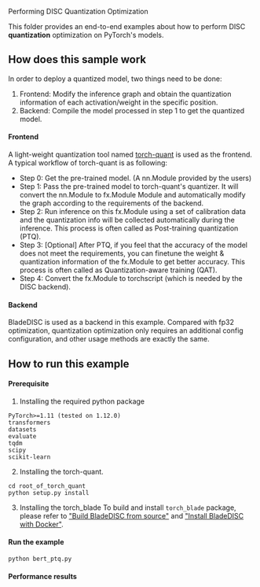 Performing DISC Quantization Optimization

This folder provides an end-to-end examples about how to perform DISC **quantization** optimization on PyTorch's models.

## How does this sample work
In order to deploy a quantized model, two things need to be done:
1. Frontend: Modify the inference graph and obtain the quantization information of each activation/weight in the
specific position.
2. Backend: Compile the model processed in step 1 to get the quantized model.

#### Frontend
A light-weight quantization tool named [torch-quant](https://github.com/alibaba/BladeDISC/tree/main/tools/torch_quant) 
is used as the frontend. 
A typical workflow of torch-quant is as following:
- Step 0: Get the pre-trained model. (A nn.Module provided by the users)
- Step 1: Pass the pre-trained model to torch-quant's quantizer. It will convert the nn.Module
to fx.Module Module and automatically modify the graph according to the requirements of the backend.
- Step 2: Run inference on this fx.Module using a set of calibration data and the quantization
info will be collected automatically during the inference. This process is often called as Post-training
quantization (PTQ).
- Step 3: [Optional] After PTQ, if you feel that the accuracy of the model does not meet the requirements,
you can finetune the weight & quantization information of the fx.Module to get better accuracy. This process
is often called as Quantization-aware training (QAT).
- Step 4: Convert the fx.Module to torchscript (which is needed by the DISC backend).

#### Backend
BladeDISC is used as a backend in this example. Compared with fp32 optimization, quantization optimization only
requires an additional config configuration, and other usage methods are exactly the same.

## How to run this example

#### Prerequisite

1. Installing the required python package
```text
PyTorch>=1.11 (tested on 1.12.0)
transformers
datasets
evaluate
tqdm
scipy
scikit-learn
```

2. Installing the torch-quant.
```shell
cd root_of_torch_quant
python setup.py install
```

3. Installing the torch_blade
To build and install `torch_blade` package, please refer to
["Build BladeDISC from source"](https://github.com/alibaba/BladeDISC/blob/main/docs/build_from_source.md) and
["Install BladeDISC with Docker"](https://github.com/alibaba/BladeDISC/blob/main/docs/install_with_docker.md).

#### Run the example
```shell
python bert_ptq.py
```

#### Performance results
